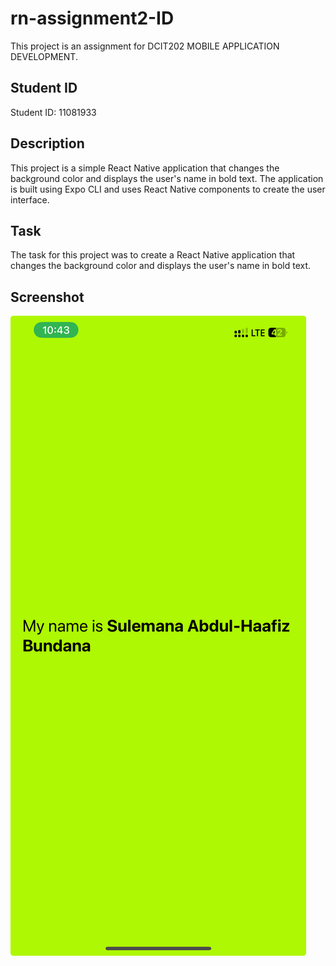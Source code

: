 # rn-assignment2-ID

This project is an assignment for DCIT202 MOBILE APPLICATION DEVELOPMENT.

## Student ID

Student ID: 11081933

## Description
This project is a simple React Native application that changes the background color and displays the user's name in bold text. The application is built using Expo CLI and uses React Native components to create the user interface.

## Task
The task for this project was to create a React Native application that changes the background color and displays the user's name in bold text.

## Screenshot
![App Screenshot](assets/EXPOSCREEN.jpg)



